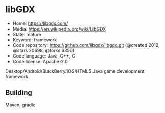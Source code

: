 # libGDX

- Home: https://libgdx.com/
- Media: https://en.wikipedia.org/wiki/LibGDX
- State: mature
- Keyword: framework
- Code repository: https://github.com/libgdx/libgdx.git (@created 2012, @stars 20698, @forks 6356)
- Code language: Java, C++, C
- Code license: Apache-2.0

Desktop/Android/BlackBerry/iOS/HTML5 Java game development framework.

## Building

Maven, gradle